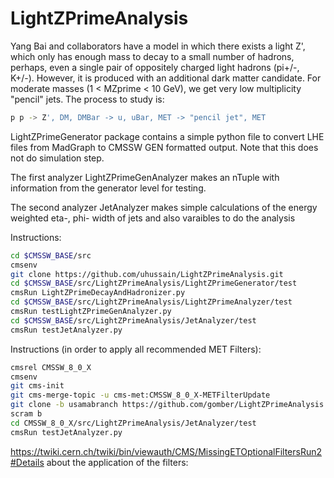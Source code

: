 # LightZPrimeAnalysis

Yang Bai and collaborators have a model in which there exists a 
light Z', which only has enough mass to decay to a small number of
hadrons, perhaps, even a single pair of oppositely charged light 
hadrons (pi+/-, K+/-).  However, it is produced with an additional 
dark matter candidate.  For moderate masses (1 < MZprime < 10 GeV),
we get very low multiplicity "pencil" jets.  The process to study is:

```bash
p p -> Z', DM, DMBar -> u, uBar, MET -> "pencil jet", MET
```

LightZPrimeGenerator package contains a simple python file to
convert LHE files from MadGraph to CMSSW GEN formatted output.
Note that this does not do simulation step.

The first analyzer LightZPrimeGenAnalyzer makes an nTuple with
information from the generator level for testing.

The second analyzer JetAnalyzer makes simple calculations of
the energy weighted eta-, phi- width of jets and also varaibles to do the analysis


Instructions:

```bash
cd $CMSSW_BASE/src
cmsenv
git clone https://github.com/uhussain/LightZPrimeAnalysis.git
cd $CMSSW_BASE/src/LightZPrimeAnalysis/LightZPrimeGenerator/test
cmsRun LightZPrimeDecayAndHadronizer.py
cd $CMSSW_BASE/src/LightZPrimeAnalysis/LightZPrimeAnalyzer/test
cmsRun testLightZPrimeGenAnalyzer.py
cd $CMSSW_BASE/src/LightZPrimeAnalysis/JetAnalyzer/test
cmsRun testJetAnalyzer.py
```



Instructions (in order to apply all recommended MET Filters):
```bash
cmsrel CMSSW_8_0_X
cmsenv
git cms-init
git cms-merge-topic -u cms-met:CMSSW_8_0_X-METFilterUpdate
git clone -b usamabranch https://github.com/gomber/LightZPrimeAnalysis.git
scram b
cd CMSSW_8_0_X/src/LightZPrimeAnalysis/JetAnalyzer/test
cmsRun testJetAnalyzer.py
```
https://twiki.cern.ch/twiki/bin/viewauth/CMS/MissingETOptionalFiltersRun2#Details about the application of the filters:
